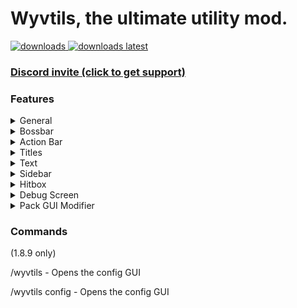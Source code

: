 # Wyvtils, the ultimate utility mod.

<a href="https://github.com/Wyvest/Wyvtils/releases" target="_blank">
<img alt="downloads" src="https://img.shields.io/github/downloads/Wyvest/Wyvtils/total?color=F5C400&style=for-the-badge" /> <img alt="downloads latest" src="https://img.shields.io/github/downloads-pre/Wyvest/Wyvtils/latest/total?color=F5C400&style=for-the-badge" />

### [Discord invite (click to get support)](https://inv.wtf/w-overflow)


### Features
<details>
  <summary>General</summary>
  
# General
- **Reverse Inventory Scrolling** - Reverse the direction of which the inventory scrolls to when scrolling on your mouse.
- **Hide Locraw Messages** - Hide locraw messages in chat (e.g {"server": "something"}).
- **Item Physics** - Make dropped items have physics.
- **Disable Text Shadow** - Disable the shadow on text rendering. Can boost performance. (1.17 only)
- **Render Own Nametag** - Render your own nametag in third person. (1.17 only)
- **Remove Nametag Background** - Remove the background of nametags. (1.17 only)
- **Nametag Text Shadow** - Render a text shadow with the nametag text. (1.17 only)
</details>

<details>
  <summary>Bossbar</summary>
  
# Bossbar
- **Bossbar Customization**
- **Toggle Bossbar**
- **Toggle Text**
- **Toggle Shadow**
- **Toggle Bar**
- **Bossbar Scale**
</details>
  
<details>
  <summary>Action Bar</summary>
  
# Action Bar
- **Action Bar Customization**
- **Toggle Action Bar**
- **Action Bar Shadow**
- **Action Bar Background**
- **Action Bar Round Background**
- **Rounded Background Radius**
- **Background Padding Amount**
- **Background Color**
- **Action Bar Position**
</details>
  
<details>
  <summary>Titles</summary>
  
# Titles
- **Toggle Title**
- **Title Scale Percentage**
- **Subtitle Scale Percentage**
- **Toggle Title Shadow**
</details>
  
<details>
  <summary>Text</summary>
  
# Text
- **Highlight Name** - Highlight your name. (1.8 only)
- **Text Color** - Change the text color for the highlight. (1.8 only)
</details>
  
<details>
  <summary>Sidebar</summary>
  
# Sidebar
- **Toggle Sidebar**
- **Toggle Sidebar Text Shadow**
- **Toggle Score Points**
- **Toggle Background**
- **Sidebar Background Color**
- **Sidebar Position**
- **Sidebar Scale**
</details>
  
<details>
  <summary>Hitbox</summary>
  
# Hitbox
- **Toggle Hitbox**
- **Accurate Hitbox** - In vanilla, hitboxes are a bit smaller compared to their actual size. When this is on, it make the hitboxes accurate.
- **Toggle Player Hitboxes**
- **Toggle Passive Hitboxes**
- **Toggle Monster Hitboxes**
- **Toggle Armorstand Hitboxes**
- **Toggle Fireball Hitboxes**
- **Toggle Minecart Hitboxes**
- **Toggle Wither Skull Hitboxes**
- **Toggle Item Hitboxes**
- **Toggle Firework Hitboxes**
- **Toggle XP Orb Hitboxes**
- **Toggle Projectile Hitboxes**
- **Hitbox Width**
- **Force Hitboxes** - Force the rendering of hitbox of entities.
- **Disable for Self** - Don't render the hitbox if the player's hitbox is you.
- **Toggle Hitbox Box**
- **Hitbox Color**
- **Hitbox Color (within crosshair)**
- **Toggle Hitbox Chroma**
- **Toggle Line Hitbox**
- **Hitbox Line Color**
- **Toggle Hitbox Line Chroma**
- **Toggle Hitbox Line of Sight**
- **Line of Sight Color**
- **Toggle Hitbox Line of Sight Chroma**
</details>
  
<details>
  <summary>Debug Screen</summary>
  
# Debug Screen
- **Debug HUD Color** (1.17 only)
- **Debug HUD Shadow** (1.17 only)
</details>
  
<details>
  <summary>Pack GUI Modifier</summary>
  
# Pack GUI Modifier
- **Remove Pack GUI Background**
- **Hide Incompatible Packs**
- **Reverse Packs**
- **Real-Time Pack Updating** (force enabled, 1.8 only as it's already implemented in 1.17)
- **Resource Pack Searching** (force enabled)
</details>
  
  
### Commands
(1.8.9 only)
  
/wyvtils - Opens the config GUI
  
/wyvtils config - Opens the config GUI
